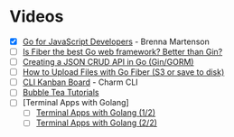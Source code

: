 # Videos

- [x] [Go for JavaScript Developers](https://frontendmasters.com/courses/go-for-js-devs/) - Brenna Martenson
- [ ] [Is Fiber the best Go web framework? Better than Gin?](https://www.youtube.com/watch?v=10miByMOGfY)
- [ ] [Creating a JSON CRUD API in Go (Gin/GORM)](https://www.youtube.com/watch?v=lf_kiH_NPvM)
- [ ] [How to Upload Files with Go Fiber (S3 or save to disk)](https://www.youtube.com/watch?v=l2v_yIfGmho)
- [ ] [CLI Kanban Board](https://www.youtube.com/playlist?list=PLLLtqOZfy0pcFoSIeGXO-SOaP9qLqd_H6) - Charm CLI
- [ ] [Bubble Tea Tutorials](https://www.youtube.com/playlist?list=PLLLtqOZfy0pd1wu0E1kCMPqU7d6o3NAgD)
- [ ] [Terminal Apps with Golang]
    - [ ] [Terminal Apps with Golang (1/2)](https://www.youtube.com/watch?v=j5p5SpqWS8E)
    - [ ] [Terminal Apps with Golang (2/2)](https://www.youtube.com/watch?v=YalT4KKnLao)
